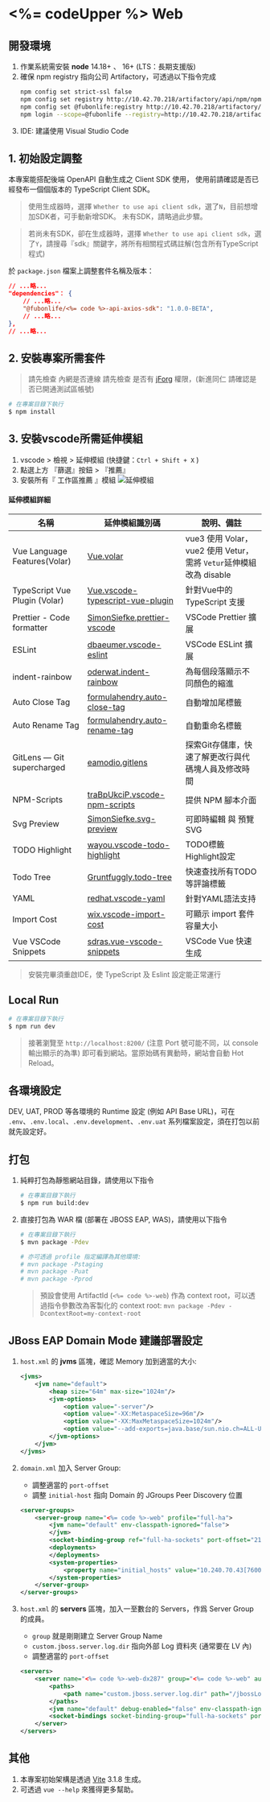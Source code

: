 # <%= codeUpper %> Web

## 開發環境
1. 作業系統需安裝 **node** 14.18+ 、 16+ (LTS：長期支援版)
2. 確保 npm registry 指向公司 Artifactory，可透過以下指令完成
    ```bash
    npm config set strict-ssl false
    npm config set registry http://10.42.70.218/artifactory/api/npm/npm/
    npm config set @fubonlife:registry http://10.42.70.218/artifactory/api/npm/npm-local/
    npm login --scope=@fubonlife --registry=http://10.42.70.218/artifactory/api/npm/npm-local/
    ```
3. IDE: 建議使用 Visual Studio Code

##  1. 初始設定調整
本專案能搭配後端 OpenAPI 自動生成之 Client SDK 使用，
使用前請確認是否已經發布一個個版本的 TypeScript Client SDK。

> 使用生成器時，選擇 `Whether to use api client sdk`，選了`N`，目前想增加SDK者，可手動新增SDK。
> 未有SDK，請略過此步驟。

> 若尚未有SDK，卻在生成器時，選擇 `Whether to use api client sdk`，選了`Y`，請搜尋『sdk』關鍵字，將所有相關程式碼註解(包含所有TypeScript程式)

於 `package.json` 檔案上調整套件名稱及版本：
```json
// ...略...
"dependencies"： {
    // ...略...
    "@fubonlife/<%= code %>-api-axios-sdk": "1.0.0-BETA",
    // ...略...
},
// ...略...
```


## 2. 安裝專案所需套件
> 請先檢查 內網是否連線
> 請先檢查 是否有 [jForg](http://10.42.70.218/ui/packages) 權限，(新進同仁 請確認是否已開通測試區帳號)
```bash
# 在專案目錄下執行
$ npm install
```

## 3. 安裝vscode所需延伸模組
1. vscode > 檢視 > 延伸模組 (快捷鍵：`Ctrl + Shift + X` )
2. 點選上方 『篩選』按鈕 > 『推薦』
3. 安裝所有『 工作區推薦 』模組
![延伸模組](./md_image/md_image1.png)

  #### 延伸模組詳細
  |名稱|延伸模組識別碼|說明、備註|
  |---|----|---|
  |Vue Language Features(Volar)|[Vue.volar](https://marketplace.visualstudio.com/items?itemName=Vue.volar)|vue3 使用 Volar，vue2 使用 Vetur，需將 `Vetur`延伸模組 改為 disable|
  |TypeScript Vue Plugin (Volar)|[Vue.vscode-typescript-vue-plugin](https://marketplace.visualstudio.com/items?itemName=Vue.vscode-typescript-vue-plugin)|針對Vue中的 TypeScript 支援|
  |Prettier - Code formatter|[SimonSiefke.prettier-vscode](https://marketplace.visualstudio.com/items?itemName=SimonSiefke.prettier-vscode)|VSCode Prettier 擴展|
  |ESLint|[dbaeumer.vscode-eslint](https://marketplace.visualstudio.com/items?itemName=dbaeumer.vscode-eslint)|VSCode ESLint 擴展|
  |indent-rainbow|[oderwat.indent-rainbow](https://marketplace.visualstudio.com/items?itemName=oderwat.indent-rainbow)|為每個段落顯示不同顏色的縮進|
  |Auto Close Tag|[formulahendry.auto-close-tag](https://marketplace.visualstudio.com/items?itemName=formulahendry.auto-close-tag)|自動增加尾標籤|
  |Auto Rename Tag|[formulahendry.auto-rename-tag](https://marketplace.visualstudio.com/items?itemName=formulahendry.auto-rename-tag)|自動重命名標籤|
  |GitLens — Git supercharged|[eamodio.gitlens](https://marketplace.visualstudio.com/items?itemName=eamodio.gitlens)|探索Git存儲庫，快速了解更改行與代碼塊人員及修改時間|
  |NPM-Scripts|[traBpUkciP.vscode-npm-scripts](https://marketplace.visualstudio.com/items?itemName=traBpUkciP.vscode-npm-scripts)|提供 NPM 腳本介面|
  |Svg Preview|[SimonSiefke.svg-preview](https://marketplace.visualstudio.com/items?itemName=SimonSiefke.svg-preview)|可即時編輯 與 預覽 SVG|
  |TODO Highlight|[wayou.vscode-todo-highlight](https://marketplace.visualstudio.com/items?itemName=wayou.vscode-todo-highlight)|TODO標籤 Highlight設定|
  |Todo Tree|[Gruntfuggly.todo-tree](https://marketplace.visualstudio.com/items?itemName=Gruntfuggly.todo-tree)|快速查找所有TODO等評論標籤|
  |YAML|[redhat.vscode-yaml](https://marketplace.visualstudio.com/items?itemName=Gruntfuggly.todo-tree)|針對YAML語法支持|
  |Import Cost|[wix.vscode-import-cost](https://marketplace.visualstudio.com/items?itemName=wix.vscode-import-cost)|可顯示 import 套件容量大小|
  |Vue VSCode Snippets|[sdras.vue-vscode-snippets](https://marketplace.visualstudio.com/items?itemName=sdras.vue-vscode-snippets)|VSCode Vue 快速生成|

  > 安裝完畢須重啟IDE，使 TypeScript 及 Eslint 設定能正常運行

## Local Run
```bash
# 在專案目錄下執行
$ npm run dev
```
> 接著瀏覽至 `http://localhost:8200/` (注意 Port 號可能不同，以 console 輸出顯示的為準) 即可看到網站。當原始碼有異動時，網站會自動 Hot Reload。

## 各環境設定
DEV, UAT, PROD 等各環境的 Runtime 設定 (例如 API Base URL)，可在 `.env`、`.env.local`、`.env.development`、`.env.uat` 系列檔案設定，須在打包以前就先設定好。

## 打包

1. 純粹打包為靜態網站目錄，請使用以下指令
    ```bash
    # 在專案目錄下執行
    $ npm run build:dev
    ```

2. 直接打包為 WAR 檔 (部署在 JBOSS EAP, WAS)，請使用以下指令
    ```bash
    # 在專案目錄下執行
    $ mvn package -Pdev

    # 亦可透過 profile 指定編譯為其他環境:
    # mvn package -Pstaging
    # mvn package -Puat
    # mvn package -Pprod
    ```

    > 預設會使用 ArtifactId (`<%= code %>-web`) 作為 context root，可以透過指令參數改為客製化的 context root: `mvn package -Pdev -DcontextRoot=my-context-root`
## JBoss EAP Domain Mode 建議部署設定

1. `host.xml` 的 **jvms** 區塊，確認 Memory 加到適當的大小:

    ```xml
    <jvms>
        <jvm name="default">
            <heap size="64m" max-size="1024m"/>
            <jvm-options>
                <option value="-server"/>
                <option value="-XX:MetaspaceSize=96m"/>
                <option value="-XX:MaxMetaspaceSize=1024m"/>
                <option value="--add-exports=java.base/sun.nio.ch=ALL-UNNAMED"/>
            </jvm-options>
        </jvm>
    </jvms>

    ```


2. `domain.xml` 加入 Server Group:
    * 調整適當的 `port-offset`
    * 調整 `initial-host` 指向 Domain 的 JGroups Peer Discovery 位置

    ```xml
    <server-groups>
        <server-group name="<%= code %>-web" profile="full-ha">
            <jvm name="default" env-classpath-ignored="false">
            </jvm>
            <socket-binding-group ref="full-ha-sockets" port-offset="21"/>
            <deployments>
            </deployments>
            <system-properties>
                <property name="initial_hosts" value="10.240.70.43[7600]"/>
            </system-properties>
        </server-group>
    </server-groups>
    ```


3. `host.xml`  的 **servers** 區塊，加入一至數台的 Servers，作爲 Server Group 的成員。
    * `group` 就是剛剛建立 Server Group Name
    * `custom.jboss.server.log.dir` 指向外部 Log 資料夾 (通常要在 LV 內)
    * 調整適當的 `port-offset`

    ```xml
    <servers>
        <server name="<%= code %>-web-dx287" group="<%= code %>-web" auto-start="true">
            <paths>
                <path name="custom.jboss.server.log.dir" path="/jbossLog/server/<%= code %>-web-dx287"/>
            </paths>
            <jvm name="default" debug-enabled="false" env-classpath-ignored="false"/>
            <socket-bindings socket-binding-group="full-ha-sockets" port-offset="21"/>
        </server>
    </servers>
    ```


## 其他

1. 本專案初始架構是透過 [Vite](https://vitejs.dev/) 3.1.8 生成。
2. 可透過 `vue --help` 來獲得更多幫助。